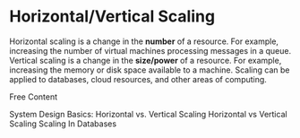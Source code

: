 # Horizontal/Vertical Scaling

Horizontal scaling is a change in the **number** of a resource. For example, increasing the number of virtual machines processing messages in a queue.
Vertical scaling is a change in the **size/power** of a resource. For example, increasing the memory or disk space available to a machine. 
Scaling can be applied to databases, cloud resources, and other areas of computing.

<ResourceGroupTitle>Free Content</ResourceGroupTitle>

<BadgeLink badgeText='Watch' href='https://youtu.be/xpDnVSmNFX0'>System Design Basics: Horizontal vs. Vertical Scaling</BadgeLink>
<BadgeLink colorScheme='yellow' badgeText='Read' href='
https://touchstonesecurity.com/horizontal-vs-vertical-scaling-what-you-need-to-know/'>Horizontal vs Vertical Scaling</BadgeLink>
<BadgeLink colorScheme='yellow' badgeText='Read' href='
https://www.geeksforgeeks.org/horizontal-and-vertical-scaling-in-databases/'>Scaling In Databases</BadgeLink>

